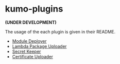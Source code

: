 # kumo-plugins

**(UNDER DEVELOPMENT)**

The usage of the each plugin is given in their README.

* [Module Deployer](./plugins/deployer/README.md)
* [Lambda Package Uploader](./plugins/lambda-package-uploader/README.md)
* [Secret Keeper](./plugins/secret-keeper/README.md)
* [Certificate Uploader](./plugins/cert-uploader/README.md)
